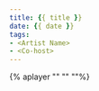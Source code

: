 ```yaml
---
title: {{ title }}
date: {{ date }}
tags: 
- <Artist Name>
- <Co-host>
---
```

<BODY>

{% aplayer "<Song Name>" "<Artist Name>" "<File Name>"%}
